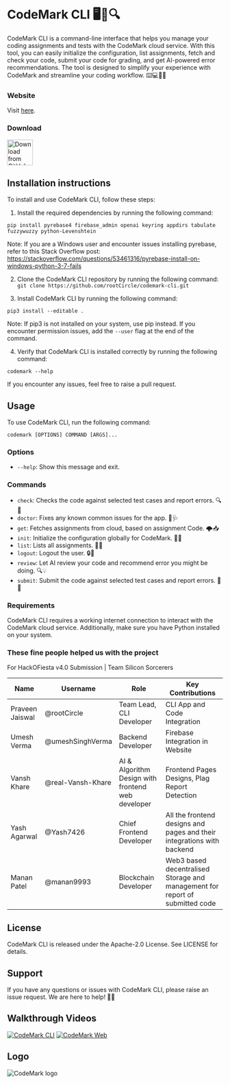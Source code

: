 # CodeMark CLI 🖥️📝🔍

CodeMark CLI is a command-line interface that helps you manage your coding assignments and tests with the CodeMark cloud service. With this tool, you can easily initialize the configuration, list assignments, fetch and check your code, submit your code for grading, and get AI-powered error recommendations. The tool is designed to simplify your experience with CodeMark and streamline your coding workflow. ⌨️💻👨‍💻

### Website
Visit [here](https://github.com/umeshSinghVerma/codemarkweb/tree/main/codemarkfrontend).

### Download
[<img src="https://img.shields.io/badge/GitHub-181717?logo=github&logoColor=white"
     alt="Download from GitHub"
     height="60">](https://github.com/rootCircle/codemark-cli/releases)

## Installation instructions

To install and use CodeMark CLI, follow these steps:

1. Install the required dependencies by running the following command:

 `pip install pyrebase4 firebase_admin openai keyring appdirs tabulate fuzzywuzzy python-Levenshtein`

 Note: If you are a Windows user and encounter issues installing pyrebase, refer to this Stack Overflow post: https://stackoverflow.com/questions/53461316/pyrebase-install-on-windows-python-3-7-fails

2. Clone the CodeMark CLI repository by running the following command:
 `git clone https://github.com/rootCircle/codemark-cli.git`

3. Install CodeMark CLI by running the following command:

 `pip3 install --editable .`
 
 Note: If pip3 is not installed on your system, use pip instead. If you encounter permission issues, add the `--user` flag at the end of the command.

4. Verify that CodeMark CLI is installed correctly by running the following command:

 `codemark --help`

 If you encounter any issues, feel free to raise a pull request.

## Usage

To use CodeMark CLI, run the following command:

 `codemark [OPTIONS] COMMAND [ARGS]...`
 
### Options

- `--help`: Show this message and exit.

### Commands

- `check`: Checks the code against selected test cases and report errors. 🔍🐞
- `doctor`: Fixes any known common issues for the app. 💊🩺
- `get`: Fetches assignments from cloud, based on assignment Code. 🌩️📥
- `init`: Initialize the configuration globally for CodeMark. 🚀🔧
- `list`: Lists all assignments. 📜👀
- `logout`: Logout the user. 🔒👋
- `review`: Let AI review your code and recommend error you might be doing. 🔍💡
- `submit`: Submit the code against selected test cases and report errors. 🚀📝

### Requirements

CodeMark CLI requires a working internet connection to interact with the CodeMark cloud service. Additionally, make sure you have Python installed on your system.

### These fine people helped us with the project

For HackOFiesta v4.0 Submission | Team Silicon Sorcerers

| Name | Username | Role | Key Contributions
| --- | --- | --- | --- |
| Praveen Jaiswal | @rootCircle | Team Lead, CLI Developer | CLI App and Code Integration |
| Umesh Verma | @umeshSinghVerma | Backend Developer | Firebase Integration in Website |
| Vansh Khare | @real-Vansh-Khare | AI & Algorithm Design with frontend web developer | Frontend Pages Designs, Plag Report Detection |
| Yash Agarwal | @Yash7426 | Chief Frontend Developer | All the frontend designs and pages and their integrations with backend |
| Manan Patel | @manan9993 | Blockchain Developer | Web3 based decentralised Storage and management for report of submitted code |

## License

CodeMark CLI is released under the Apache-2.0 License. See LICENSE for details.

## Support

If you have any questions or issues with CodeMark CLI, please raise an issue request. We are here to help! 💬👋

## Walkthrough Videos
[![CodeMark CLI](https://img.youtube.com/vi/tDkEvjWW7QA/0.jpg)](https://www.youtube.com/watch?v=tDkEvjWW7QA "CodeMark CLI")
[![CodeMark Web](https://img.youtube.com/vi/OzlFier3gPE/0.jpg)](https://www.youtube.com/watch?v=OzlFier3gPE "CodeMark CLI")


## Logo
![CodeMark logo](https://raw.githubusercontent.com/rootCircle/codemark-cli/main/logo.png)

